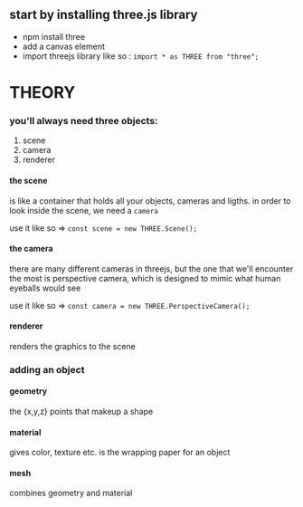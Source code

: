 ## start by installing three.js library

- npm install three
- add a canvas element
- import threejs library like so : `import * as THREE from "three"; `

# THEORY

### you'll always need three objects:

1. scene
2. camera
3. renderer

#### the scene

is like a container that holds all your objects, cameras and ligths.
in order to look inside the scene, we need a `camera`

use it like so => `const scene = new THREE.Scene(); `

#### the camera

there are many different cameras in threejs, but the one that we'll encounter the most is perspective camera, which is designed to mimic what human eyeballs would see

use it like so => `const camera = new THREE.PerspectiveCamera(); `

#### renderer

renders the graphics to the scene

### adding an object

#### geometry

the {x,y,z} points that makeup a shape

#### material

gives color, texture etc. is the wrapping paper for an object

#### mesh

combines geometry and material
